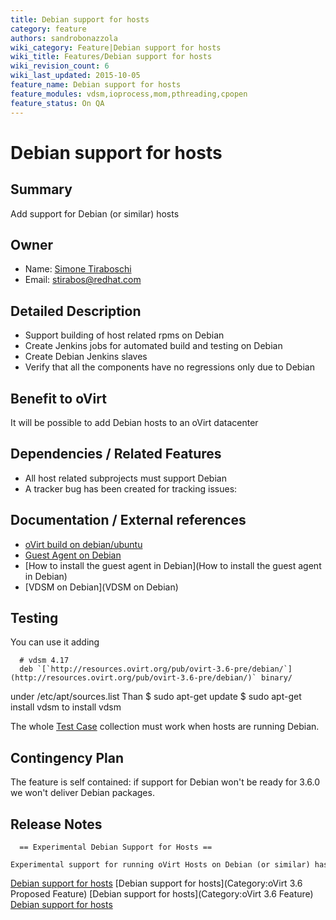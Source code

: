 ```yaml
---
title: Debian support for hosts
category: feature
authors: sandrobonazzola
wiki_category: Feature|Debian support for hosts
wiki_title: Features/Debian support for hosts
wiki_revision_count: 6
wiki_last_updated: 2015-10-05
feature_name: Debian support for hosts
feature_modules: vdsm,ioprocess,mom,pthreading,cpopen
feature_status: On QA
---
```


# Debian support for hosts

## Summary

Add support for Debian (or similar) hosts

## Owner

*   Name: [Simone Tiraboschi](User:Stirabos)
*   Email: <stirabos@redhat.com>

## Detailed Description

*   Support building of host related rpms on Debian
*   Create Jenkins jobs for automated build and testing on Debian
*   Create Debian Jenkins slaves
*   Verify that all the components have no regressions only due to Debian

## Benefit to oVirt

It will be possible to add Debian hosts to an oVirt datacenter

## Dependencies / Related Features

*   All host related subprojects must support Debian
*   A tracker bug has been created for tracking issues:

## Documentation / External references

*   [oVirt build on debian/ubuntu](Ovirt_build_on_debian/ubuntu)
*   [Guest Agent on Debian](Debian/GuestAgent)
*   [How to install the guest agent in Debian](How to install the guest agent in Debian)
*   [VDSM on Debian](VDSM on Debian)

## Testing

You can use it adding

      # vdsm 4.17
      deb `[`http://resources.ovirt.org/pub/ovirt-3.6-pre/debian/`](http://resources.ovirt.org/pub/ovirt-3.6-pre/debian/)` binary/

under /etc/apt/sources.list Than $ sudo apt-get update $ sudo apt-get install vdsm to install vdsm

The whole [Test Case](/Category:TestCase) collection must work when hosts are running Debian.

## Contingency Plan

The feature is self contained: if support for Debian won't be ready for 3.6.0 we won't deliver Debian packages.

## Release Notes

      == Experimental Debian Support for Hosts ==
      Experimental support for running oVirt Hosts on Debian (or similar) has been added providing custom packaging of needed dependencies.



[Debian support for hosts](Category:Feature) [Debian support for hosts](Category:oVirt 3.6 Proposed Feature) [Debian support for hosts](Category:oVirt 3.6 Feature) [Debian support for hosts](Category:Integration)

